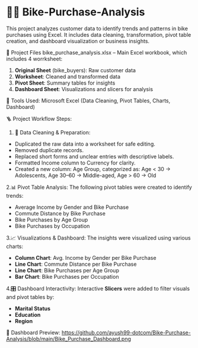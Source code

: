 # 🚴‍♂️ Bike-Purchase-Analysis
This project analyzes customer data to identify trends and patterns in bike purchases using Excel. It includes data cleaning, transformation, pivot table creation, and dashboard visualization or business insights.


📁 Project Files
bike_purchase_analysis.xlsx – Main Excel workbook, which includes 4 worrksheet:
1. **Original Sheet** (bike_buyers): Raw customer data
2. **Worksheet**: Cleaned and transformed data
3. **Pivot Sheet**: Summary tables for insights
4. **Dashboard Sheet**: Visualizations and slicers for analysis

🧰 Tools Used:
Microsoft Excel (Data Cleaning, Pivot Tables, Charts, Dashboard)


🪜 Project Workflow Steps:

1. 🧹 Data Cleaning & Preparation:
<ul>
  <li>Duplicated the raw data into a worksheet for safe editing.
  <li>Removed duplicate records.
  <li>Replaced short forms and unclear entries with descriptive labels.
  <li>Formatted Income column to Currency for clarity.
  <li>Created a new column: Age Group, categorized as:
   Age < 30 → Adolescents, 
   Age 30–60 → Middle-aged, 
   Age > 60 → Old
   </ul>

2.📊 Pivot Table Analysis:
  The following pivot tables were created to identify trends:
  <ul>
  <li>Average Income by Gender and Bike Purchase</li>
  <li>Commute Distance by Bike Purchase</li>
  <li>Bike Purchases by Age Group</li>
  <li>Bike Purchases by Occupation</li>
  </ul>

3.📈 Visualizations & Dashboard:
  The insights were visualized using various charts:
  <ul>
  <li><b>Column Chart</b>: Avg. Income by Gender per Bike Purchase</li>
  <li><b>Line Chart</b>: Commute Distance per Bike Purchase</li>
  <li><b>Line Chart</b>: Bike Purchases per Age Group</li>
  <li><b>Bar Chart</b>: Bike Purchases per Occupation</li>
  </ul>

4.🎛️ Dashboard Interactivity:
  Interactive **Slicers** were added to filter visuals and pivot tables by:
  <ul>
  <li><b>Marital Status</b></li>
  <li><b>Education</b></li>
  <li><b>Region</b></li>
  </ul>

📸 Dashboard Preview:
https://github.com/ayush99-dotcom/Bike-Purchase-Analysis/blob/main/Bike_Purchase_Dashboard.png



   
